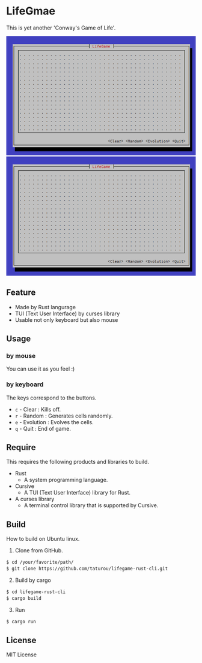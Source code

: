 # LifeGmae

This is yet another 'Conway's Game of Life'.

![random](doc/images/lifegame-anime-random.gif)
![manual](doc/images/lifegame-anime-manual.gif)

## Feature

* Made by Rust langurage
* TUI (Text User Interface) by curses library
* Usable not only keyboard but also mouse

## Usage

### by mouse

You can use it as you feel :)

### by keyboard

The keys correspond to the buttons.

* `c` - Clear : Kills off.
* `r` - Random : Generates cells randomly.
* `e` - Evolution : Evolves the cells.
* `q` - Quit : End of game.

## Require

This requires the following products and libraries to build.

* Rust
    * A system programming language.
* Cursive
    * A TUI (Text User Interface) library for Rust.
* A curses library
    * A terminal control library that is supported by Cursive.

## Build

How to build on Ubuntu linux.

1. Clone from GitHub.

```bash
$ cd /your/favorite/path/
$ git clone https://github.com/taturou/lifegame-rust-cli.git
```

2. Build by cargo

```bash
$ cd lifegame-rust-cli
$ cargo build
```

3. Run

```bash
$ cargo run
```

## License

MIT License

